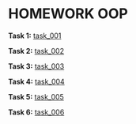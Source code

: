 # HOMEWORK OOP

__Task 1:__ [task_001](https://github.com/dmitry-40in/JAVA/tree/main/hw_OOP_01)

__Task 2:__ [task_002](https://github.com/dmitry-40in/JAVA/tree/main/hw_OOP_02)

__Task 3:__ [task_003](https://github.com/dmitry-40in/JAVA/tree/main/hw_oop_03)

__Task 4:__ [task_004](https://github.com/dmitry-40in/JAVA/tree/main/hw_OOP_04)

__Task 5:__ [task_005](https://github.com/dmitry-40in/JAVA/tree/main/hw_OOP_05)

__Task 6:__ [task_006](https://github.com/dmitry-40in/JAVA/tree/main/hw_OOP_06)
